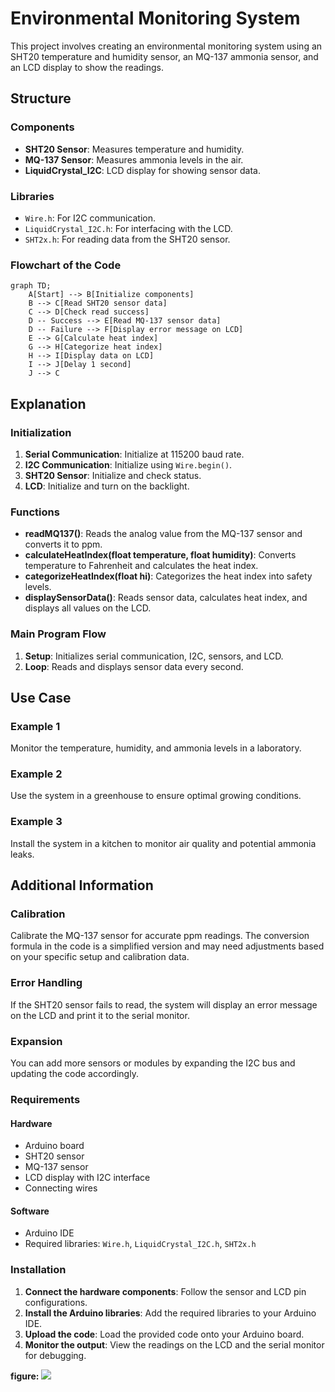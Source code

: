 # Environmental Monitoring System

This project involves creating an environmental monitoring system using an SHT20 temperature and humidity sensor, an MQ-137 ammonia sensor, and an LCD display to show the readings.

## Structure

### Components
- **SHT20 Sensor**: Measures temperature and humidity.
- **MQ-137 Sensor**: Measures ammonia levels in the air.
- **LiquidCrystal_I2C**: LCD display for showing sensor data.

### Libraries
- `Wire.h`: For I2C communication.
- `LiquidCrystal_I2C.h`: For interfacing with the LCD.
- `SHT2x.h`: For reading data from the SHT20 sensor.

### Flowchart of the Code

```mermaid
graph TD;
    A[Start] --> B[Initialize components]
    B --> C[Read SHT20 sensor data]
    C --> D[Check read success]
    D -- Success --> E[Read MQ-137 sensor data]
    D -- Failure --> F[Display error message on LCD]
    E --> G[Calculate heat index]
    G --> H[Categorize heat index]
    H --> I[Display data on LCD]
    I --> J[Delay 1 second]
    J --> C
```

## Explanation

### Initialization
1. **Serial Communication**: Initialize at 115200 baud rate.
2. **I2C Communication**: Initialize using `Wire.begin()`.
3. **SHT20 Sensor**: Initialize and check status.
4. **LCD**: Initialize and turn on the backlight.

### Functions
- **readMQ137()**: Reads the analog value from the MQ-137 sensor and converts it to ppm.
- **calculateHeatIndex(float temperature, float humidity)**: Converts temperature to Fahrenheit and calculates the heat index.
- **categorizeHeatIndex(float hi)**: Categorizes the heat index into safety levels.
- **displaySensorData()**: Reads sensor data, calculates heat index, and displays all values on the LCD.

### Main Program Flow
1. **Setup**: Initializes serial communication, I2C, sensors, and LCD.
2. **Loop**: Reads and displays sensor data every second.

## Use Case

### Example 1
Monitor the temperature, humidity, and ammonia levels in a laboratory.

### Example 2
Use the system in a greenhouse to ensure optimal growing conditions.

### Example 3
Install the system in a kitchen to monitor air quality and potential ammonia leaks.

## Additional Information

### Calibration
Calibrate the MQ-137 sensor for accurate ppm readings. The conversion formula in the code is a simplified version and may need adjustments based on your specific setup and calibration data.

### Error Handling
If the SHT20 sensor fails to read, the system will display an error message on the LCD and print it to the serial monitor.

### Expansion
You can add more sensors or modules by expanding the I2C bus and updating the code accordingly.

### Requirements

#### Hardware
- Arduino board
- SHT20 sensor
- MQ-137 sensor
- LCD display with I2C interface
- Connecting wires

#### Software
- Arduino IDE
- Required libraries: `Wire.h`, `LiquidCrystal_I2C.h`, `SHT2x.h`

### Installation
1. **Connect the hardware components**: Follow the sensor and LCD pin configurations.
2. **Install the Arduino libraries**: Add the required libraries to your Arduino IDE.
3. **Upload the code**: Load the provided code onto your Arduino board.
4. **Monitor the output**: View the readings on the LCD and the serial monitor for debugging.

**figure:**
![](../pic.png)
